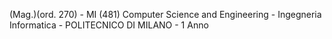 (Mag.)(ord. 270) - MI (481) Computer Science and Engineering - Ingegneria Informatica - POLITECNICO DI MILANO - 1 Anno
